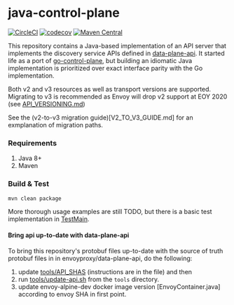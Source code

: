 # java-control-plane

[![CircleCI](https://circleci.com/gh/envoyproxy/java-control-plane.svg?style=svg)](https://circleci.com/gh/envoyproxy/java-control-plane) [![codecov](https://codecov.io/gh/envoyproxy/java-control-plane/branch/master/graph/badge.svg)](https://codecov.io/gh/envoyproxy/java-control-plane) [![Maven Central](https://maven-badges.herokuapp.com/maven-central/io.envoyproxy.controlplane/java-control-plane/badge.svg)](https://maven-badges.herokuapp.com/maven-central/io.envoyproxy.controlplane/java-control-plane)

This repository contains a Java-based implementation of an API server that implements the discovery service APIs defined
in [data-plane-api](https://github.com/envoyproxy/data-plane-api). It started life as a port of
[go-control-plane](https://github.com/envoyproxy/go-control-plane), but building an idiomatic Java implementation is
prioritized over exact interface parity with the Go implementation.

Both v2 and v3 resources as well as transport versions are supported. Migrating
to v3 is recommended as Envoy will drop v2 support at EOY 2020 (see
[API_VERSIONING.md](https://github.com/envoyproxy/envoy/blob/4c6206865061591155d18b55972b4d626e1703dd/api/API_VERSIONING.md))

See the (v2-to-v3 migration guide)[V2_TO_V3_GUIDE.md] for an exmplanation of migration paths.

### Requirements

1. Java 8+
2. Maven

### Build & Test

```bash
mvn clean package
```

More thorough usage examples are still TODO, but there is a basic test implementation in
[TestMain](server/src/test/java/io/envoyproxy/controlplane/server/TestMain.java).

#### Bring api up-to-date with data-plane-api
To bring this repository's protobuf files up-to-date with the source
of truth protobuf files in in envoyproxy/data-plane-api, do the
following:

1. update [tools/API_SHAS](tools/API_SHAS) (instructions are in the
   file) and then
2. run [tools/update-api.sh](tools/update-api.sh) from the `tools`
   directory.
3. update envoy-alpine-dev docker image version [EnvoyContainer.java] according to envoy SHA in first point.
